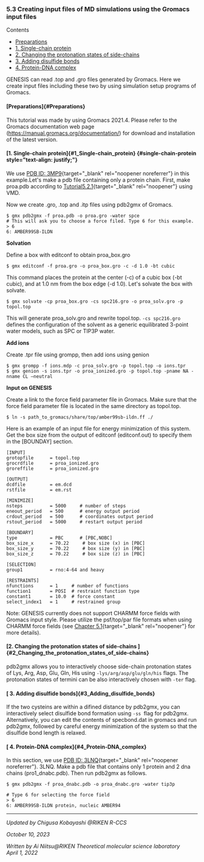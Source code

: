 ### 5.3 Creating input files of MD simulations using the Gromacs input files

Contents

-   [Preparations](genesis_tutorial_5.3_2022.md#Preparations)
-   [1. Single-chain
    protein](genesis_tutorial_5.3_2022.md#1_Single-chain_protein)
-   [2. Changing the protonation states of
    side-chains](genesis_tutorial_5.3_2022.md#2_Changing_the_protonation_states_of_side-chains)
-   [3. Adding disulfide
    bonds](genesis_tutorial_5.3_2022.md#3_Adding_disulfide_bonds)
-   [4. Protein-DNA
    complex](genesis_tutorial_5.3_2022.md#4_Protein-DNA_complex)

GENESIS can read .top and .gro files generated by Gromacs. Here we
create input files including these two by using simulation setup
programs of Gromacs.

#### [Preparations]{#Preparations}

This tutorial was made by using Gromacs 2021.4. Please refer to the
Gromacs documentation web page
(<https://manual.gromacs.org/documentation/>) for download and
installation of the latest version.

#### [1. Single-chain protein]{#1_Single-chain_protein} {#single-chain-protein style="text-align: justify;"}

We use [PDB ID:
3MP9](https://www.rcsb.org/structure/3MP9){target="_blank"
rel="noopener noreferrer"} in this example.Let's make a pdb file
containing only a protein chain. First, make proa.pdb according to
[Tutorial5.2.1](genesis_tutorial_5.2_2022.md#1_Single-chain_protein){target="_blank"
rel="noopener"} using VMD.

Now we create .gro, .top and .itp files using pdb2gmx of Gromacs.

    $ gmx pdb2gmx -f proa.pdb -o proa.gro -water spce
    # This will ask you to choose a force filed. Type 6 for this example.
    > 6
    6: AMBER99SB-ILDN

**Solvation**

Define a box with editconf to obtain proa_box.gro

    $ gmx editconf -f proa.gro -o proa_box.gro -c -d 1.0 -bt cubic

This command places the protein at the center (-c) of a cubic box (-bt
cubic), and at 1.0 nm from the box edge (-d 1.0). Let's solvate the box
with solvate.

    $ gmx solvate -cp proa_box.gro -cs spc216.gro -o proa_solv.gro -p topol.top

This will generate proa_solv.gro and rewrite topol.top. `-cs spc216.gro`
defines the configuration of the solvent as a generic equilibrated
3-point water models, such as SPC or TIP3P water.

**Add ions**

Create .tpr file using grompp, then add ions using genion

    $ gmx grompp -f ions.mdp -c proa_solv.gro -p topol.top -o ions.tpr
    $ gmx genion -s ions.tpr -o proa_ionized.gro -p topol.top -pname NA -nname CL –neutral

**Input on GENESIS**

Create a link to the force field parameter file in Gromacs. Make sure
that the force field parameter file is located in the same directory as
topol.top.

    $ ln -s path_to_gromacs/share/top/amber99sb-ildn.ff ./

Here is an example of an input file for energy minimization of this
system. Get the box size from the output of editconf (editconf.out) to
specify them in the \[BOUNDAY\] section.

    [INPUT]
    grotopfile      = topol.top
    grocrdfile      = proa_ionized.gro
    groreffile      = proa_ionized.gro

    [OUTPUT]
    dcdfile         = em.dcd
    rstfile         = em.rst

    [MINIMIZE]
    nsteps          = 5000     # number of steps
    eneout_period   = 500      # energy output period
    crdout_period   = 500      # coordinates output period
    rstout_period   = 5000     # restart output period

    [BOUNDARY]
    type            = PBC      # [PBC,NOBC]
    box_size_x      = 70.22     # box size (x) in [PBC]
    box_size_y      = 70.22     # box size (y) in [PBC]
    box_size_z      = 70.22     # box size (z) in [PBC]

    [SELECTION]
    group1          = rno:4-64 and heavy

    [RESTRAINTS]
    nfunctions      = 1     # number of functions
    function1       = POSI  # restraint function type
    constant1       = 10.0  # force constant
    select_index1   = 1     # restrained group

Note: GENESIS currently does not support CHARMM force fields with
Gromacs input style. Please utilize the psf/top/par file formats when
using CHARMM force fields (see [Chapter
5.1](genesis_tutorial_5.1_2022.md){target="_blank" rel="noopener"} for more
details).

#### [2. Changing the protonation states of side-chains ]{#2_Changing_the_protonation_states_of_side-chains}

pdb2gmx allows you to interactively choose side-chain protonation states
of Lys, Arg, Asp, Glu, Gln, His using `-lys/arg/asp/glu/gln/his` flags.
The protonation states of termini can be also interactively chosen with
`-ter` flag.

#### [ 3. Adding disulfide bonds]{#3_Adding_disulfide_bonds}

If the two cysteins are within a difined distance by pdb2gmx, you can
interactively select disulfide bond formation using `-ss `flag for
pdb2gmx. Alternatively, you can edit the contents of specbond.dat in
gromacs and run pdb2gmx, followed by careful energy minimization of the
system so that the disulfide bond length is relaxed.

#### [ 4. Protein-DNA complex]{#4_Protein-DNA_complex}

In this section, we use [PDB ID:
3LNQ](https://www.rcsb.org/structure/3LNQ){target="_blank"
rel="noopener noreferrer"}. 3LNQ. Make a pdb file that contains only 1
protein and 2 dna chains (pro1_dnabc.pdb). Then run pdb2gmx as follows.

    $ gmx pdb2gmx -f proa_dnabc.pdb -o proa_dnabc.gro -water tip3p

    # Type 6 for selecting the force field
    > 6
    6: AMBER99SB-ILDN protein, nucleic AMBER94

------------------------------------------------------------------------

*Updated by Chigusa Kobayashi \@RIKEN R-CCS*

*October 10, 2023*

*Written by Ai Niitsu@RIKEN Theoretical molecular science laboratory\
April 1, 2022*

